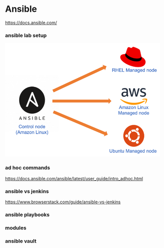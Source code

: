 # Ansible
https://docs.ansible.com/

### ansible lab setup
<img src="https://github.com/cly1213/Ansible/blob/main/ansible.png">

### ad hoc commands
https://docs.ansible.com/ansible/latest/user_guide/intro_adhoc.html

### ansible vs jenkins
https://www.browserstack.com/guide/ansible-vs-jenkins

### ansible playbooks
### modules
### ansible vault
